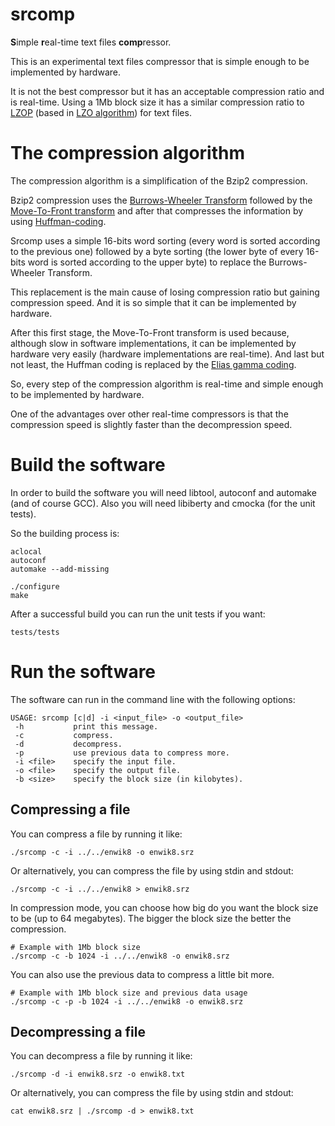 # srcomp
**S**imple **r**eal-time text files **comp**ressor.

This is an experimental text files compressor that is simple enough to be implemented by hardware.

It is not the best compressor but it has an acceptable compression ratio and is real-time.
Using a 1Mb block size it has a similar compression ratio to [LZOP](https://www.lzop.org/) (based in [LZO algorithm](https://en.wikipedia.org/wiki/Lempel%E2%80%93Ziv%E2%80%93Oberhumer)) for text files.

# The compression algorithm
The compression algorithm is a simplification of the Bzip2 compression.

Bzip2 compression uses the [Burrows-Wheeler Transform](https://en.wikipedia.org/wiki/Burrows%E2%80%93Wheeler_transform) followed by the [Move-To-Front transform](https://en.wikipedia.org/wiki/Move-to-front_transform) and after that compresses the information by using [Huffman-coding](https://en.wikipedia.org/wiki/Huffman_coding).

Srcomp uses a simple 16-bits word sorting (every word is sorted according to the previous one) followed by a byte sorting (the lower byte of every 16-bits word is sorted according to the upper byte) to replace the Burrows-Wheeler Transform.

This replacement is the main cause of losing compression ratio but gaining compression speed. And it is so simple that it can be implemented by hardware.

After this first stage, the Move-To-Front transform is used because, although slow in software implementations, it can be implemented by hardware very easily (hardware implementations are real-time). And last but not least, the Huffman coding is replaced by the [Elias gamma coding](https://en.wikipedia.org/wiki/Elias_gamma_coding).

So, every step of the compression algorithm is real-time and simple enough to be implemented by hardware.

One of the advantages over other real-time compressors is that the compression speed is slightly faster than the decompression speed.


# Build the software
In order to build the software you will need libtool, autoconf and automake (and
of course GCC). Also you will need libiberty and cmocka (for the unit tests).

So the building process is:
```
aclocal
autoconf
automake --add-missing

./configure
make
```

After a successful build you can run the unit tests if you want:
```
tests/tests
```

# Run the software
The software can run in the command line with the following options:
```
USAGE: srcomp [c|d] -i <input_file> -o <output_file> 
 -h           print this message.
 -c           compress.
 -d           decompress.
 -p           use previous data to compress more.
 -i <file>    specify the input file.
 -o <file>    specify the output file.
 -b <size>    specify the block size (in kilobytes).
```

## Compressing a file
You can compress a file by running it like:
```
./srcomp -c -i ../../enwik8 -o enwik8.srz
```

Or alternatively, you can compress the file by using stdin
and stdout:
```
./srcomp -c -i ../../enwik8 > enwik8.srz
```

In compression mode, you can choose how big do you want the block size to be
(up to 64 megabytes). The bigger the block size the better the compression.
```
# Example with 1Mb block size
./srcomp -c -b 1024 -i ../../enwik8 -o enwik8.srz
```

You can also use the previous data to compress a little bit more.
```
# Example with 1Mb block size and previous data usage
./srcomp -c -p -b 1024 -i ../../enwik8 -o enwik8.srz
```

## Decompressing a file
You can decompress a file by running it like:
```
./srcomp -d -i enwik8.srz -o enwik8.txt
```

Or alternatively, you can compress the file by using stdin
and stdout:
```
cat enwik8.srz | ./srcomp -d > enwik8.txt
```



